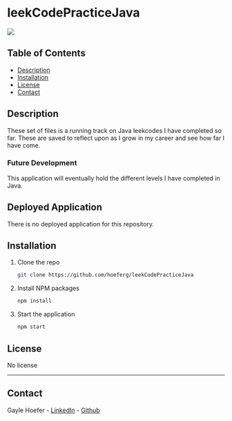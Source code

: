 # leekCodePracticeJava

<img src="coding-gc68c1e1a2_1920"/>

## Table of Contents  
* [Description](##Description)  
* [Installation](##Installation)  
* [License](##License)  
* [Contact](##Contact)  

## Description

These set of files is a running track on Java leekcodes I have completed so far. These are saved to reflect upon as I grow in my career and see how far I have come.

### Future Development

This application will eventually hold the different levels I have completed in Java.

## Deployed Application

There is no deployed application for this repository. 

## Installation

1. Clone the repo
   ```sh
   git clone https://github.com/hoeferg/leekCodePracticeJava
   ```
2. Install NPM packages
   ```sh
   npm install
   ```
3. Start the application
   ```sh
   npm start


## License

No license

---

## Contact
Gayle Hoefer - [LinkedIn](https://www.linkedin.com/in/gayle-hoefer-61a2a3124/) - [Github](https://github.com/hoeferg)
